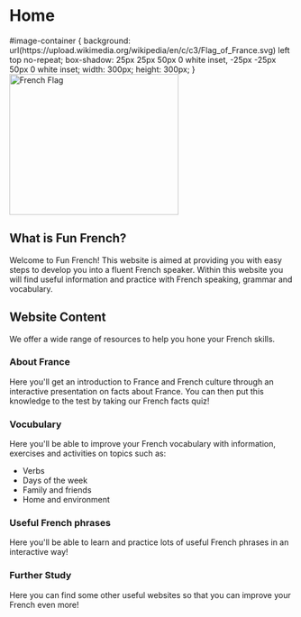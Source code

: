 <h1>Home</h1>
<div id="image-container"><div>
#image-container {
background: url(https://upload.wikimedia.org/wikipedia/en/c/c3/Flag_of_France.svg) left top no-repeat;
box-shadow: 25px 25px 50px 0 white inset, -25px -25px 50px 0 white inset; 
width: 300px;
height: 300px;
}
<img class="imgLeft" src="https://upload.wikimedia.org/wikipedia/en/c/c3/Flag_of_France.svg" alt="French Flag" style="width:300px;height:250px;">
<h2>What is Fun French?</h2>
<p>Welcome to Fun French! This website is aimed at providing you with easy steps to develop you into a fluent French speaker. Within this website you will find useful information and practice with French speaking, grammar and vocabulary.</p>
<h2>Website Content</h2>
<p>We offer a wide range of resources to help you hone your French skills.</p>
<h3>About France</h3>
<p>Here you'll get an introduction to France and French culture through an interactive presentation on facts about France. You can then put this knowledge to the test by taking our French facts quiz!</p>
<h3>Vocubulary</h3>
<p>Here you'll be able to improve your French vocabulary with information, exercises and activities on topics such as:</p>
<ul>
  <li>Verbs</li>
  <li>Days of the week</li>
  <li>Family and friends</li>
  <li>Home and environment</li>
</ul>
<h3>Useful French phrases</h3>
<p>Here you'll be able to learn and practice lots of useful French phrases in an interactive way!</p>
<h3>Further Study</h3>
<p>Here you can find some other useful websites so that you can improve your French even more!</p>

